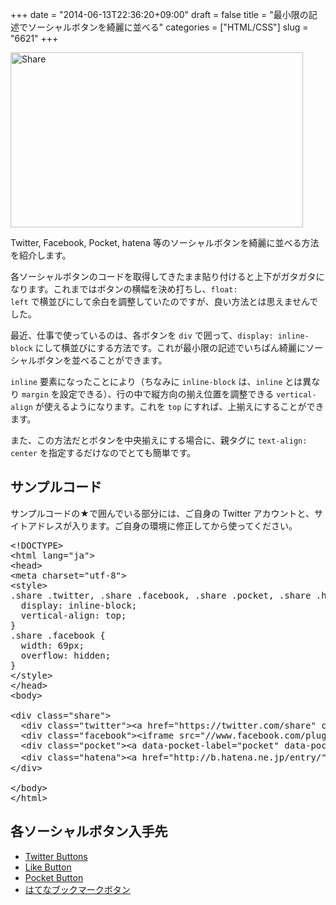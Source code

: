 +++
date = "2014-06-13T22:36:20+09:00"
draft = false
title = "最小限の記述でソーシャルボタンを綺麗に並べる"
categories = ["HTML/CSS"]
slug = "6621"
+++

<img class="align-center" src="/images/2014/06/share.png" alt="Share" title="share.png" border="0" width="468" height="280" />

Twitter, Facebook, Pocket, hatena 等のソーシャルボタンを綺麗に並べる方法を紹介します。

各ソーシャルボタンのコードを取得してきたまま貼り付けると上下がガタガタになります。これまではボタンの横幅を決め打ちし、<code>float: left</code> で横並びにして余白を調整していたのですが、良い方法とは思えませんでした。

最近、仕事で使っているのは、各ボタンを <code>div</code> で囲って、<code>display: inline-block</code> にして横並びにする方法です。これが最小限の記述でいちばん綺麗にソーシャルボタンを並べることができます。

<code>inline</code> 要素になったことにより（ちなみに <code>inline-block</code> は、<code>inline</code> とは異なり <code>margin</code> を設定できる）、行の中で縦方向の揃え位置を調整できる <code>vertical-align</code> が使えるようになります。これを <code>top</code> にすれば、上揃えにすることができます。

また、この方法だとボタンを中央揃えにする場合に、親タグに <code>text-align: center</code> を指定するだけなのでとても簡単です。

<h2>サンプルコード</h2>

サンプルコードの★で囲んでいる部分には、ご自身の Twitter アカウントと、サイトアドレスが入ります。ご自身の環境に修正してから使ってください。

<pre class="prettyprint">&lt;!DOCTYPE&gt;
&lt;html lang="ja"&gt;
&lt;head&gt;
&lt;meta charset="utf-8"&gt;
&lt;style&gt;
.share .twitter, .share .facebook, .share .pocket, .share .hatena {
  display: inline-block;
  vertical-align: top;
}
.share .facebook {
  width: 69px;
  overflow: hidden;
}
&lt;/style&gt;
&lt;/head&gt;
&lt;body&gt;

&lt;div class="share"&gt;
  &lt;div class="twitter"&gt;&lt;a href="https://twitter.com/share" class="twitter-share-button" data-via="★rakuishi07★" data-count="vertical"&gt;Tweet&lt;/a&gt;&lt;script&gt;!function(d,s,id){var js,fjs=d.getElementsByTagName(s)[0],p=/^http:/.test(d.location)?'http':'https';if(!d.getElementById(id)){js=d.createElement(s);js.id=id;js.src=p+'://platform.twitter.com/widgets.js';fjs.parentNode.insertBefore(js,fjs);}}(document, 'script', 'twitter-wjs');&lt;/script&gt;&lt;/div&gt;
  &lt;div class="facebook"&gt;&lt;iframe src="//www.facebook.com/plugins/like.php?href=★http%3A%2F%2Frakuishi.com★&amp;width&amp;layout=box_count&amp;action=like&amp;show_faces=false&amp;share=false&amp;height=65" scrolling="no" frameborder="0" style="border:none; overflow:hidden; height:65px;" allowTransparency="true"&gt;&lt;/iframe&gt;&lt;/div&gt;
  &lt;div class="pocket"&gt;&lt;a data-pocket-label="pocket" data-pocket-count="vertical" class="pocket-btn" data-lang="en"&gt;&lt;/a&gt;&lt;script type="text/javascript"&gt;!function(d,i){if(!d.getElementById(i)){var j=d.createElement("script");j.id=i;j.src="https://widgets.getpocket.com/v1/j/btn.js?v=1";var w=d.getElementById(i);d.body.appendChild(j);}}(document,"pocket-btn-js");&lt;/script&gt;&lt;/div&gt;
  &lt;div class="hatena"&gt;&lt;a href="http://b.hatena.ne.jp/entry/" class="hatena-bookmark-button" data-hatena-bookmark-layout="vertical-balloon" data-hatena-bookmark-lang="ja" title="このエントリーをはてなブックマークに追加"&gt;&lt;img src="http://b.st-hatena.com/images/entry-button/button-only@2x.png" alt="このエントリーをはてなブックマークに追加" width="20" height="20" style="border: none;" /&gt;&lt;/a&gt;&lt;script type="text/javascript" src="http://b.st-hatena.com/js/bookmark_button.js" charset="utf-8" async="async"&gt;&lt;/script&gt;&lt;/div&gt;
&lt;/div&gt;

&lt;/body&gt;
&lt;/html&gt;</pre>

<h2>各ソーシャルボタン入手先</h2>

<ul>
<li><a href="https://about.twitter.com/resources/buttons" target="_blank">Twitter Buttons</a></li>
<li><a href="https://developers.facebook.com/docs/plugins/like-button" target="_blank">Like Button</a></li>
<li><a href="http://getpocket.com/publisher/button" target="_blank">Pocket Button</a></li>
<li><a href="http://b.hatena.ne.jp/guide/bbutton" target="_blank">はてなブックマークボタン</a></li>
</ul>
